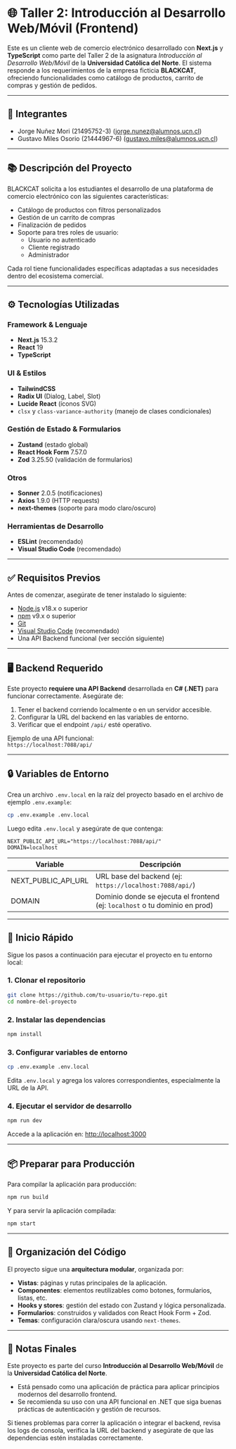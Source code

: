 # 🌐 Taller 2: Introducción al Desarrollo Web/Móvil (Frontend)

Este es un cliente web de comercio electrónico desarrollado con **Next.js** y **TypeScript** como parte del Taller 2 de la asignatura *Introducción al Desarrollo Web/Móvil* de la **Universidad Católica del Norte**. El sistema responde a los requerimientos de la empresa ficticia **BLACKCAT**, ofreciendo funcionalidades como catálogo de productos, carrito de compras y gestión de pedidos.

---
## 📌 Integrantes
* Jorge Nuñez Mori (21495752-3) (jorge.nunez@alumnos.ucn.cl)
* Gustavo Miles Osorio (21444967-6) (gustavo.miles@alumnos.ucn.cl)

---
## 📚 Descripción del Proyecto

BLACKCAT solicita a los estudiantes el desarrollo de una plataforma de comercio electrónico con las siguientes características:

- Catálogo de productos con filtros personalizados
- Gestión de un carrito de compras
- Finalización de pedidos
- Soporte para tres roles de usuario:
  - Usuario no autenticado
  - Cliente registrado
  - Administrador

Cada rol tiene funcionalidades específicas adaptadas a sus necesidades dentro del ecosistema comercial.

---

## ⚙️ Tecnologías Utilizadas

### Framework & Lenguaje

- **Next.js** 15.3.2
- **React** 19
- **TypeScript**

### UI & Estilos

- **TailwindCSS**
- **Radix UI** (Dialog, Label, Slot)
- **Lucide React** (íconos SVG)
- `clsx` y `class-variance-authority` (manejo de clases condicionales)

### Gestión de Estado & Formularios

- **Zustand** (estado global)
- **React Hook Form** 7.57.0
- **Zod** 3.25.50 (validación de formularios)

### Otros

- **Sonner** 2.0.5 (notificaciones)
- **Axios** 1.9.0 (HTTP requests)
- **next-themes** (soporte para modo claro/oscuro)

### Herramientas de Desarrollo

- **ESLint** (recomendado)
- **Visual Studio Code** (recomendado)

---

## ✅ Requisitos Previos

Antes de comenzar, asegúrate de tener instalado lo siguiente:

- [Node.js](https://nodejs.org/) v18.x o superior
- [npm](https://www.npmjs.com/) v9.x o superior
- [Git](https://git-scm.com/downloads)
- [Visual Studio Code](https://code.visualstudio.com/) (recomendado)
- Una API Backend funcional (ver sección siguiente)

---

## 🖥️ Backend Requerido

Este proyecto **requiere una API Backend** desarrollada en **C# (.NET)** para funcionar correctamente. Asegúrate de:

1. Tener el backend corriendo localmente o en un servidor accesible.
2. Configurar la URL del backend en las variables de entorno.
3. Verificar que el endpoint `/api/` esté operativo.

Ejemplo de una API funcional:  
`https://localhost:7088/api/`

---

## 🔒 Variables de Entorno

Crea un archivo `.env.local` en la raíz del proyecto basado en el archivo de ejemplo `.env.example`:

```bash
cp .env.example .env.local
```

Luego edita `.env.local` y asegúrate de que contenga:

```env
NEXT_PUBLIC_API_URL="https://localhost:7088/api/"
DOMAIN=localhost
```

| Variable              | Descripción                                                                 |
|----------------------|-----------------------------------------------------------------------------|
| NEXT_PUBLIC_API_URL  | URL base del backend (ej: `https://localhost:7088/api/`)                    |
| DOMAIN               | Dominio donde se ejecuta el frontend (ej: `localhost` o tu dominio en prod) |

---

## 🚀 Inicio Rápido

Sigue los pasos a continuación para ejecutar el proyecto en tu entorno local:

### 1. Clonar el repositorio

```bash
git clone https://github.com/tu-usuario/tu-repo.git
cd nombre-del-proyecto
```

### 2. Instalar las dependencias

```bash
npm install
```

### 3. Configurar variables de entorno

```bash
cp .env.example .env.local
```

Edita `.env.local` y agrega los valores correspondientes, especialmente la URL de la API.

### 4. Ejecutar el servidor de desarrollo

```bash
npm run dev
```

Accede a la aplicación en: [http://localhost:3000](http://localhost:3000)

---

## 📦 Preparar para Producción

Para compilar la aplicación para producción:

```bash
npm run build
```

Y para servir la aplicación compilada:

```bash
npm start
```

---

## 🧱 Organización del Código

El proyecto sigue una **arquitectura modular**, organizada por:

- **Vistas**: páginas y rutas principales de la aplicación.
- **Componentes**: elementos reutilizables como botones, formularios, listas, etc.
- **Hooks y stores**: gestión del estado con Zustand y lógica personalizada.
- **Formularios**: construidos y validados con React Hook Form + Zod.
- **Temas**: configuración clara/oscura usando `next-themes`.

---

## 📌 Notas Finales

Este proyecto es parte del curso **Introducción al Desarrollo Web/Móvil** de la **Universidad Católica del Norte**.

- Está pensado como una aplicación de práctica para aplicar principios modernos del desarrollo frontend.
- Se recomienda su uso con una API funcional en .NET que siga buenas prácticas de autenticación y gestión de recursos.

Si tienes problemas para correr la aplicación o integrar el backend, revisa los logs de consola, verifica la URL del backend y asegúrate de que las dependencias estén instaladas correctamente.
